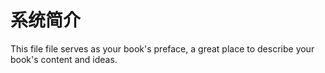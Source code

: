 # 系统简介

This file file serves as your book's preface, a great place to describe your book's content and ideas.

